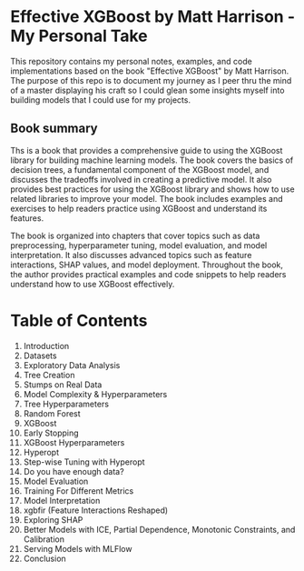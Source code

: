 # Effective XGBoost by Matt Harrison - My Personal Take

This repository contains my personal notes, examples, and code implementations based on the book "Effective XGBoost" by Matt Harrison. The purpose of this repo is to document my journey as I peer thru the mind of a master displaying his craft so I could glean some insights myself into building models that I could use for my projects.

## Book summary

Ths is a book that provides a comprehensive guide to using the XGBoost library for building machine learning models. The book covers the basics of decision trees, a fundamental component of the XGBoost model, and discusses the tradeoffs involved in creating a predictive model. It also provides best practices for using the XGBoost library and shows how to use related libraries to improve your model. The book includes examples and exercises to help readers practice using XGBoost and understand its features.

The book is organized into chapters that cover topics such as data preprocessing, hyperparameter tuning, model evaluation, and model interpretation. It also discusses advanced topics such as feature interactions, SHAP values, and model deployment. Throughout the book, the author provides practical examples and code snippets to help readers understand how to use XGBoost effectively.



# Table of Contents

1. Introduction
2. Datasets
3. Exploratory Data Analysis
4. Tree Creation
5. Stumps on Real Data
6. Model Complexity & Hyperparameters
7. Tree Hyperparameters
8. Random Forest
9. XGBoost
10. Early Stopping
11. XGBoost Hyperparameters
12. Hyperopt
13. Step-wise Tuning with Hyperopt
14. Do you have enough data?
15. Model Evaluation
16. Training For Different Metrics
17. Model Interpretation
18. xgbfir (Feature Interactions Reshaped)
19. Exploring SHAP
20. Better Models with ICE, Partial Dependence, Monotonic Constraints, and Calibration
21. Serving Models with MLFlow
22. Conclusion
